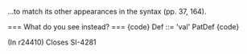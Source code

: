 ...to match its other appearances in the syntax (pp. 37, 164).

=== What do you see instead? ===
{code}
Def ::= 'val' PatDef
{code}

(In r24410) Closes SI-4281
